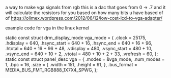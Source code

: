 a way to make vga signals from rgb this is a dac that goes from 0 -> .7 and it will calculate the resistors for you based on how many bits u have 
based of of https://olimex.wordpress.com/2012/06/12/low-cost-lcd-to-vga-adapter/


example code for vga in the linux kernel 

static const struct drm_display_mode vga_mode = {
	.clock = 25175,
	.hdisplay = 640,
	.hsync_start = 640 + 16,
	.hsync_end = 640 + 16 + 96,
	.htotal = 640 + 16 + 96 + 48,
	.vdisplay = 480,
	.vsync_start = 480 + 10,
	.vsync_end = 640 + 10 + 2,
	.vtotal = 480 + 10 + 2 + 33,
	.vrefresh = 60,
};
static const struct panel_desc vga = {
	.modes = &vga_mode,
	.num_modes = 1,
	.bpc = 16,
	.size = {
		.width = 151,
		.height = 91,
	},
	.bus_format = MEDIA_BUS_FMT_RGB888_1X7X4_SPWG,
};